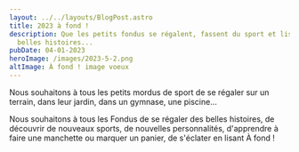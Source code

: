 ```yaml
---
layout: ../../layouts/BlogPost.astro
title: 2023 à fond !
description: Que les petits fondus se régalent, fassent du sport et lisent des
  belles histoires...
pubDate: 04-01-2023
heroImage: /images/2023-5-2.png
altImage: À fond ! image voeux
---
```

Nous souhaitons à tous les petits mordus de sport de se régaler sur un terrain, dans leur jardin, dans un gymnase, une piscine... 

Nous souhaitons à tous les Fondus de se régaler des belles histoires, de découvrir de nouveaux sports, de nouvelles personnalités, d'apprendre à faire une manchette ou marquer un panier, de s'éclater en lisant À fond !